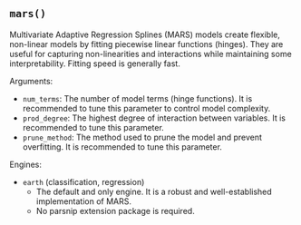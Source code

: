 ## `mars()`

Multivariate Adaptive Regression Splines (MARS) models create flexible, non-linear models by fitting piecewise linear functions (hinges). They are useful for capturing non-linearities and interactions while maintaining some interpretability. Fitting speed is generally fast.

Arguments:
* `num_terms`: The number of model terms (hinge functions). It is recommended to tune this parameter to control model complexity.
* `prod_degree`: The highest degree of interaction between variables. It is recommended to tune this parameter.
* `prune_method`: The method used to prune the model and prevent overfitting. It is recommended to tune this parameter.

Engines:
* `earth` (classification, regression)
    - The default and only engine. It is a robust and well-established implementation of MARS.
    - No parsnip extension package is required.

